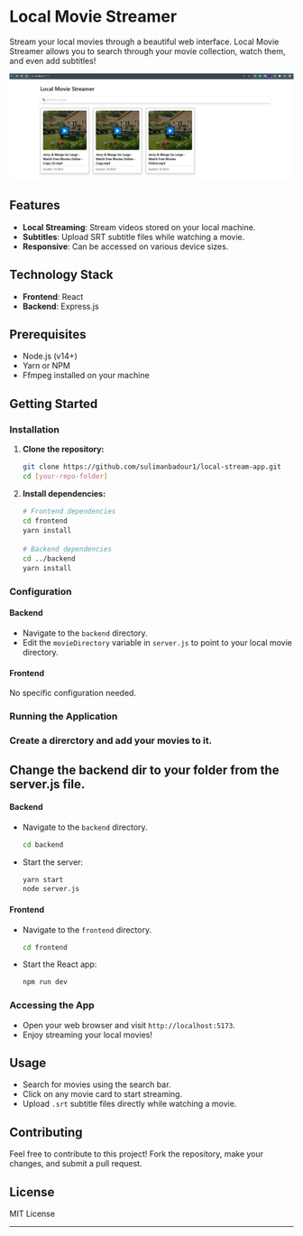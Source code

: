 # Local Movie Streamer

Stream your local movies through a beautiful web interface. Local Movie Streamer allows you to search through your movie collection, watch them, and even add subtitles!

![Demo Image](https://github.com/sulimanbadour1/local-stream-app/blob/main/screenshots/demo.JPG?raw=true)

## Features

- **Local Streaming**: Stream videos stored on your local machine.
- **Subtitles**: Upload SRT subtitle files while watching a movie.
- **Responsive**: Can be accessed on various device sizes.

## Technology Stack

- **Frontend**: React
- **Backend**: Express.js

## Prerequisites

- Node.js (v14+)
- Yarn or NPM
- Ffmpeg installed on your machine

## Getting Started

### Installation

1. **Clone the repository:**

   ```sh
   git clone https://github.com/sulimanbadour1/local-stream-app.git
   cd [your-repo-folder]
   ```

2. **Install dependencies:**

   ```sh
   # Frontend dependencies
   cd frontend
   yarn install

   # Backend dependencies
   cd ../backend
   yarn install
   ```

### Configuration

#### Backend

- Navigate to the `backend` directory.
- Edit the `movieDirectory` variable in `server.js` to point to your local movie directory.

#### Frontend

No specific configuration needed.

### Running the Application

### Create a direrctory and add your movies to it.

## Change the backend dir to your folder from the server.js file.

#### Backend

- Navigate to the `backend` directory.

  ```sh
  cd backend
  ```

- Start the server:

  ```sh
  yarn start
  node server.js
  ```

#### Frontend

- Navigate to the `frontend` directory.

  ```sh
  cd frontend
  ```

- Start the React app:

  ```sh
  npm run dev
  ```

### Accessing the App

- Open your web browser and visit `http://localhost:5173`.
- Enjoy streaming your local movies!

## Usage

- Search for movies using the search bar.
- Click on any movie card to start streaming.
- Upload `.srt` subtitle files directly while watching a movie.

## Contributing

Feel free to contribute to this project! Fork the repository, make your changes, and submit a pull request.

## License

MIT License

---
